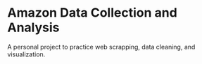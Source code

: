 # Amazon Data Collection and Analysis
 A personal project to practice web scrapping, data cleaning, and visualization.

